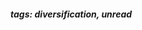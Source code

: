 <!-- Please prefix the notes with the date as in [22/12/2020] -->

##### tags: diversification, unread